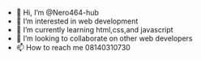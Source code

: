 - 👋 Hi, I’m @Nero464-hub 
- 👀 I’m interested in web development
- 🌱 I’m currently learning html,css,and javascript
- 💞️ I’m looking to collaborate on other web developers
- 📫 How to reach me 08140310730

<!---
Nero464-hub/Nero464-hub is a ✨ special ✨ repository because its `README.md` (this file) appears on your GitHub profile.
You can click the Preview link to take a look at your changes.
--->
